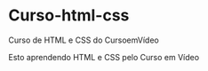 # Curso-html-css
Curso de HTML e CSS do CursoemVídeo 

Esto aprendendo HTML e CSS pelo Curso em Vídeo